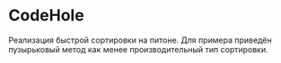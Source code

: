 # CodeHole
Реализация быстрой сортировки на питоне. Для примера приведён пузырьковый метод как менее производительный тип сортировки.

